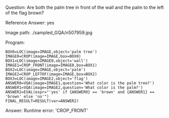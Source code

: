 Question: Are both the palm tree in front of the wall and the palm to the left of the flag brown?

Reference Answer: yes

Image path: ./sampled_GQA/n507959.jpg

Program:

```
BOX0=LOC(image=IMAGE,object='palm tree')
IMAGE0=CROP(image=IMAGE,box=BOX0)
BOX1=LOC(image=IMAGE0,object='wall')
IMAGE1=CROP_FRONT(image=IMAGE0,box=BOX1)
BOX2=LOC(image=IMAGE,object='palm')
IMAGE2=CROP_LEFTOF(image=IMAGE,box=BOX2)
BOX3=LOC(image=IMAGE2,object='flag')
ANSWER0=VQA(image=IMAGE1,question='What color is the palm tree?')
ANSWER1=VQA(image=IMAGE2,question='What color is the palm?')
ANSWER2=EVAL(expr="'yes' if {ANSWER0} == 'brown' and {ANSWER1} == 'brown' else 'no'")
FINAL_RESULT=RESULT(var=ANSWER2)
```
Answer: Runtime error: 'CROP_FRONT'

